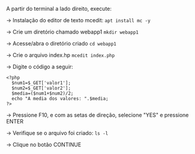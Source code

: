 A partir do terminal a lado direito, execute:

-> Instalação do editor de texto mcedit:
```apt install mc -y```

-> Crie um diretório chamado webapp1
```mkdir webapp1```

-> Acesse/abra o diretório criado
```cd webapp1```

-> Crie o arquivo index.hp
```mcedit index.php```

-> Digite o código a seguir:

    <?php
      $num1=$_GET['valor1'];
      $num2=$_GET['valor2'];
      $media=($num1+$num2)/2;
      echo "A media dos valores: ".$media;
    ?>

-> Pressione F10, e com as setas de direção, selecione "YES" e pressione ENTER

-> Verifique se o arquivo foi criado:
```ls -l```
    
-> Clique no botão CONTINUE
